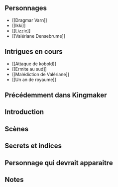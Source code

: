 ## Personnages
- [[Dragmar Varn]]
- [[Ikki]]
- [[Lizzie]]
- [[Valériane Densebrume]]
## Intrigues en cours
- [[Attaque de kobold]]
- [[Ermite au sud]]
- [[Malédiction de Valériane]]
- [[Un an de royaume]]
## Précédemment dans Kingmaker
## Introduction
## Scènes
## Secrets et indices
## Personnage qui devrait apparaitre
## Notes
